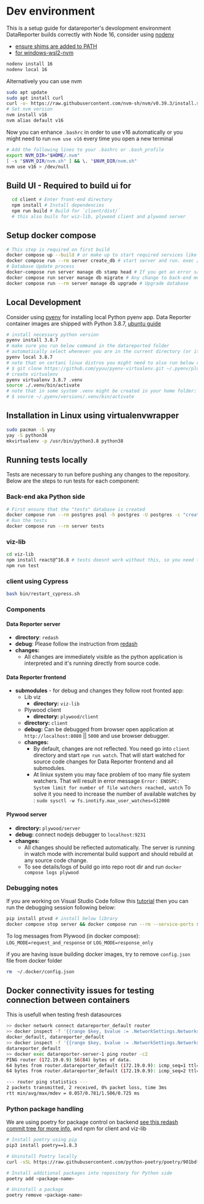 # Dev environment

This is a setup guide for datareporter's devolopment environment
DataReporter builds correctly with Node 16, consider using [nodenv](https://joshmorel.ca/post/node-virtual-environments-with-nodenv/)

* [ensure shims are added to PATH](https://github.com/nodenv/nodenv#how-it-works)
* [for windows-wsl2-nvm](https://learn.microsoft.com/en-us/windows/dev-environment/javascript/nodejs-on-wsl)

```sh
nodenv install 16
nodenv local 16
```

Alternatively you can use nvm

```sh
sudo apt update
sudo apt install curl
curl -o- https://raw.githubusercontent.com/nvm-sh/nvm/v0.39.3/install.sh | bash
# Set nvm version
nvm install v16
nvm alias default v16
```

Now you can enhance `.bashrc` in order to use v16 automatically or you might need to run `nvm use v16` every time you open a new terminal

```sh
# Add the following lines to your .bashrc or .bash_profile
export NVM_DIR="$HOME/.nvm"
[ -s "$NVM_DIR/nvm.sh" ] && \. "$NVM_DIR/nvm.sh"
nvm use v16 > /dev/null
```

## Build UI - Required to build ui for

```sh
  cd client # Enter front-end directory
  npm install # Install dependencies
  npm run build # Build for `client/dist/`
  # this also buils for wiz-lib, plywood client and plywood server
```

## Setup docker compose

```sh
# This step is required on first build
docker compose up --build # or make up to start required services like postgres app server
docker compose run --rm server create_db # start server and run. exec /app/manage.py database create_tables. 
# Database Update process
docker-compose run server manage db stamp head # If you get an error saying "target database is not up to date" you can run this command
docker compose run server manage db migrate # Any change to back-end models requires to create a migration
docker compose run --rm server manage db upgrade # Upgrade database
```

## Local Development

Consider using [pyenv](https://github.com/pyenv/pyenv#installation) for installing local Python pyenv app. Data Reporter container images are shipped with Python 3.8.7, [ubuntu guide](https://www.dedicatedcore.com/blog/install-pyenv-ubuntu/)

```sh
# install necessary python version
pyenv install 3.8.7
# make sure you run below command in the datareported folder
# automatically select whenever you are in the current directory (or its subdirectories)
pyenv local 3.8.7
# note that on certani linux distros you might need to also run below command
# $ git clone https://github.com/yyuu/pyenv-virtualenv.git ~/.pyenv/plugins/pyenv-virtualenv
# create virtualenv
pyenv virtualenv 3.8.7 .venv
source ./.venv/bin/activate
# note that in some system .venv might be created in your home folder: /.pyenv/versions/.venv
# $ source ~/.pyenv/versions/.venv/bin/activate
```

## Installation in Linux using virtualenvwrapper

```sh
sudo pacman -S yay
yay -S python38
mkvirtualenv -p /usr/bin/python3.8 python38
```

## Running tests locally

Tests are necessary to run before pushing any changes to the repository. Below are the steps to run tests for each component:

### Back-end aka Python side

```sh
# First ensure that the "tests" database is created
docker compose run --rm postgres psql -h postgres -U postgres -c "create database tests"
# Run the tests
docker compose run --rm server tests
```

### viz-lib

```sh
cd viz-lib 
npm install react@^16.8 # tests doesnt work without this, so you need to clean package.json afterward
npm run test
```

### client using Cypress

```sh
bash bin/restart_cypress.sh
```

### Components

#### Data Reporter server

* **directory**: `redash`
* **debug**: Please follow the instruction from [redash](https://redash.io/help/open-source/dev-guide/debugging)
* **changes:**
  * All changes are immediately visible as the python application is interpreted and it's running directly from source code.

#### Data Reporter frontend

* **submodules** - for debug and changes they follow root fronted app:
  * Lib viz
    * **directory:** `viz-lib`
  * Plywood client
    * **directory:** `plywood/client`
  * **directory:** `client`
  * **debug:** Can be debugged from browser open application at `http://localhost:8080` || `5000` and use browser debugger.
  * **changes:**
    * By default, changes are not reflected. You need go into `client` directory and start `npm run watch`.
    That will start watched for source code changes for Data Reporter frontend and all submodules.
    * At liniux system you may face problem of too many file system watchers. That will result in error message
    `Error: ENOSPC: System limit for number of file watchers reached, watch`
    To solve it you need to increase the number of available watches by :
    `sudo sysctl -w fs.inotify.max_user_watches=512000`

#### Plywood server

* **directory:** `plywood/server`
* **debug:** connect nodejs debugger to `localhost:9231`
* **changes:**
  * All changes should be reflected automatically. The server is running in watch mode with incremental build support
    and should rebuild at any source code change.
  * To see details/logs of build go into repo root dir and run `docker compose logs plywood`

### Debugging notes

If you are working on Visual Studio Code follow this [tutorial](https://redash.io/help/open-source/dev-guide/debugging) then you can run the debugging session following below:

```sh
pip install ptvsd # install below library
docker compose stop server && docker compose run --rm --service-ports server debug && docker compose start server # start debugging session
```

To log messages from Plywood (in docker compose): `LOG_MODE=request_and_response` or `LOG_MODE=response_only`

if you are having issue building docker images, try to remove `config.json` file from docker folder

```bash
rm  ~/.docker/config.json
```

## Docker connectivity issues for testing connection between containers

This is usefull when testing fresh datasources

```bash
>> docker network connect datareporter_default router
>> docker inspect -f '{{range $key, $value := .NetworkSettings.Networks}}{{$key}} {{end}}' router
docker_default, datareporter_default
>> docker inspect -f '{{range $key, $value := .NetworkSettings.Networks}}{{$key}} {{end}}' datareporter-server-1
datareporter_default
>> docker exec datareporter-server-1 ping router -c2
PING router (172.19.0.9) 56(84) bytes of data.
64 bytes from router.datareporter_default (172.19.0.9): icmp_seq=1 ttl=64 time=1.51 ms
64 bytes from router.datareporter_default (172.19.0.9): icmp_seq=2 ttl=64 time=0.057 ms

--- router ping statistics ---
2 packets transmitted, 2 received, 0% packet loss, time 3ms
rtt min/avg/max/mdev = 0.057/0.781/1.506/0.725 ms
```

### Python package handling

We are using poetry for package control on backend [see this redash commit tree for more info](https://github.com/getredash/redash/blob/c97afeb327d8d54e7219ac439cc93d0f234763e5), and npm for client and viz-lib

```sh
# Install poetry using pip
pip3 install poetry==1.8.3

# Uninstall Poetry locally
curl -sSL https://raw.githubusercontent.com/python-poetry/poetry/901bdf0491005f1b3db41947d0d938da6838ecb9/get-poetry.py | python3 - --uninstall

# Install additional packages into repository for Python side
poetry add <package-name>

# Uninstall a package
poetry remove <package-name>
```
